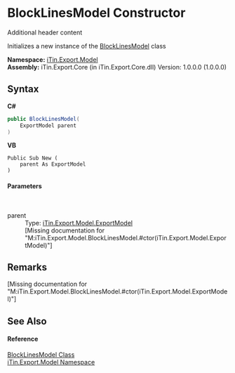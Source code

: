 # BlockLinesModel Constructor 
Additional header content 

Initializes a new instance of the <a href="af92041c-0246-54ab-9e61-08285978a102">BlockLinesModel</a> class

**Namespace:**&nbsp;<a href="ef57ffcc-e95e-b212-5a46-9aa6f5a3511f">iTin.Export.Model</a><br />**Assembly:**&nbsp;iTin.Export.Core (in iTin.Export.Core.dll) Version: 1.0.0.0 (1.0.0.0)

## Syntax

**C#**<br />
``` C#
public BlockLinesModel(
	ExportModel parent
)
```

**VB**<br />
``` VB
Public Sub New ( 
	parent As ExportModel
)
```


#### Parameters
&nbsp;<dl><dt>parent</dt><dd>Type: <a href="ff3f8d5d-9bb7-2235-58c5-0d8358e85c80">iTin.Export.Model.ExportModel</a><br />\[Missing <param name="parent"/> documentation for "M:iTin.Export.Model.BlockLinesModel.#ctor(iTin.Export.Model.ExportModel)"\]</dd></dl>

## Remarks
\[Missing <remarks> documentation for "M:iTin.Export.Model.BlockLinesModel.#ctor(iTin.Export.Model.ExportModel)"\]

## See Also


#### Reference
<a href="af92041c-0246-54ab-9e61-08285978a102">BlockLinesModel Class</a><br /><a href="ef57ffcc-e95e-b212-5a46-9aa6f5a3511f">iTin.Export.Model Namespace</a><br />